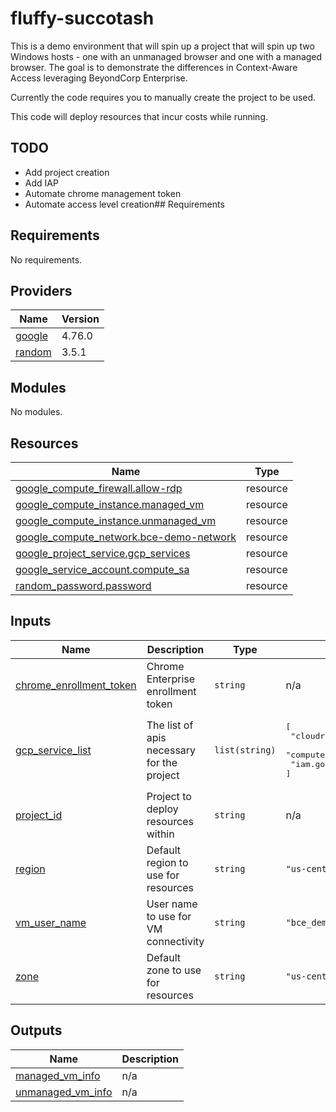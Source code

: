 # fluffy-succotash

This is a demo environment that will spin up a project that will spin up two Windows hosts - one with an unmanaged browser and one with a managed browser.  The goal is to demonstrate the differences in Context-Aware Access leveraging BeyondCorp Enterprise.

Currently the code requires you to manually create the project to be used.

This code will deploy resources that incur costs while running.

## TODO
- Add project creation
- Add IAP
- Automate chrome management token
- Automate access level creation## Requirements

## Requirements
No requirements.

## Providers

| Name | Version |
|------|---------|
| <a name="provider_google"></a> [google](#provider\_google) | 4.76.0 |
| <a name="provider_random"></a> [random](#provider\_random) | 3.5.1 |

## Modules

No modules.

## Resources

| Name | Type |
|------|------|
| [google_compute_firewall.allow-rdp](https://registry.terraform.io/providers/hashicorp/google/latest/docs/resources/compute_firewall) | resource |
| [google_compute_instance.managed_vm](https://registry.terraform.io/providers/hashicorp/google/latest/docs/resources/compute_instance) | resource |
| [google_compute_instance.unmanaged_vm](https://registry.terraform.io/providers/hashicorp/google/latest/docs/resources/compute_instance) | resource |
| [google_compute_network.bce-demo-network](https://registry.terraform.io/providers/hashicorp/google/latest/docs/resources/compute_network) | resource |
| [google_project_service.gcp_services](https://registry.terraform.io/providers/hashicorp/google/latest/docs/resources/project_service) | resource |
| [google_service_account.compute_sa](https://registry.terraform.io/providers/hashicorp/google/latest/docs/resources/service_account) | resource |
| [random_password.password](https://registry.terraform.io/providers/hashicorp/random/latest/docs/resources/password) | resource |

## Inputs

| Name | Description | Type | Default | Required |
|------|-------------|------|---------|:--------:|
| <a name="input_chrome_enrollment_token"></a> [chrome\_enrollment\_token](#input\_chrome\_enrollment\_token) | Chrome Enterprise enrollment token | `string` | n/a | yes |
| <a name="input_gcp_service_list"></a> [gcp\_service\_list](#input\_gcp\_service\_list) | The list of apis necessary for the project | `list(string)` | <pre>[<br>  "cloudresourcemanager.googleapis.com",<br>  "compute.googleapis.com",<br>  "iam.googleapis.com"<br>]</pre> | no |
| <a name="input_project_id"></a> [project\_id](#input\_project\_id) | Project to deploy resources within | `string` | n/a | yes |
| <a name="input_region"></a> [region](#input\_region) | Default region to use for resources | `string` | `"us-central1"` | no |
| <a name="input_vm_user_name"></a> [vm\_user\_name](#input\_vm\_user\_name) | User name to use for VM connectivity | `string` | `"bce_demo"` | no |
| <a name="input_zone"></a> [zone](#input\_zone) | Default zone to use for resources | `string` | `"us-central1-b"` | no |

## Outputs

| Name | Description |
|------|-------------|
| <a name="output_managed_vm_info"></a> [managed\_vm\_info](#output\_managed\_vm\_info) | n/a |
| <a name="output_unmanaged_vm_info"></a> [unmanaged\_vm\_info](#output\_unmanaged\_vm\_info) | n/a |
